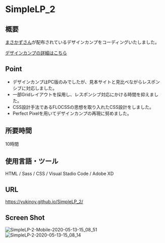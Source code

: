 # SimpleLP_2

## 概要
[まさかずさん](https://masablog.net/)が配布されているデザインカンプをコーディングいたしました。

[デザインカンプの詳細はこちら](https://masablog.net/xd-data-free-2/)

## Point
- デザインカンプはPC版のみでしたが、見本サイトと見比べながらレスポンシブに対応しました。
- 一部Gridレイアウトを採用し、レスポンシブ対応にかける時間を抑えました。
- CSS設計手法であるFLOCSSの思想を取り入れたCSS設計をしました。
- Perfect Pixelを用いてデザインカンプの再現に努めました。

## 所要時間
10時間

## 使用言語・ツール
HTML / Sass / CSS / Visual Stadio Code / Adobe XD

## URL
https://yukinoy.github.io/SimpleLP_2/

## Screen Shot
![SimpleLP-2-Mobile-2020-05-13-15_08_51](https://user-images.githubusercontent.com/36148074/81777442-c9344600-952b-11ea-9bb7-f8eb036884fa.png)
![SimpleLP-2-2020-05-13-15_08_14](https://user-images.githubusercontent.com/36148074/81777434-c5082880-952b-11ea-916a-eab10c79746a.png)
